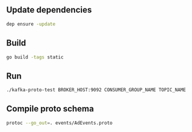 

## Update dependencies
```bash
dep ensure -update
```
## Build
```bash
go build -tags static
```
## Run
```bash
./kafka-proto-test BROKER_HOST:9092 CONSUMER_GROUP_NAME TOPIC_NAME

```
## Compile proto schema
```bash
protoc --go_out=. events/AdEvents.proto
```